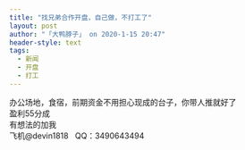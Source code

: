 ```yaml
---
title: "找兄弟合作开盘，自己做，不打工了"
layout: post
author: "「大鸭脖子」 on 2020-1-15 20:47"
header-style: text
tags:
  - 新闻
  - 开盘
  - 打工
---
```


<head></head>
<body>
  办公场地，食宿，前期资金不用担心现成的台子，你带人推就好了&nbsp;&nbsp;
 <br> 盈利55分成
 <br> 有想法的加我
 <br> 飞机@devin1818&nbsp; &nbsp;QQ：3490643494
 <br>
</body>


